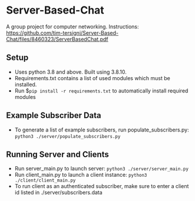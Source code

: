 # Server-Based-Chat
A group project for computer networking.
Instructions: https://github.com/tim-tersigni/Server-Based-Chat/files/8460323/ServerBasedChat.pdf

## Setup
- Uses python 3.8 and above. Built using 3.8.10.
- Requirements.txt contains a list of used modules which must be installed.
- Run $```pip install -r requirements.txt``` to automatically install required modules

## Example Subscriber Data
- To generate a list of example subscribers, run populate_subscribers.py: ```python3 ./server/populate_subscribers.py```

## Running Server and Clients
- Run server_main.py to launch server: ```python3 ./server/server_main.py```
- Run client_main.py to launch a client instance: ```python3 ./client/client_main.py```
- To run client as an authenticated subscriber, make sure to enter a client id listed in ./server/subscribers.data
